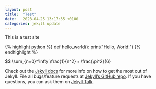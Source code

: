 ```yaml
---
layout: post
title:  "Test"
date:   2023-04-25 13:17:35 +0100
categories: jekyll update
---
```


This is a test site


{% highlight python %}
def hello_world():
	print("Hello, World!")
{% endhighlight %}

$$ \sum_{n=0}^\infty \frac{1}{n^2} = \frac{\pi^2}{6}


Check out the [Jekyll docs][jekyll-docs] for more info on how to get the most out of Jekyll. File all bugs/feature requests at [Jekyll’s GitHub repo][jekyll-gh]. If you have questions, you can ask them on [Jekyll Talk][jekyll-talk].

[jekyll-docs]: https://jekyllrb.com/docs/home
[jekyll-gh]:   https://github.com/jekyll/jekyll
[jekyll-talk]: https://talk.jekyllrb.com/

